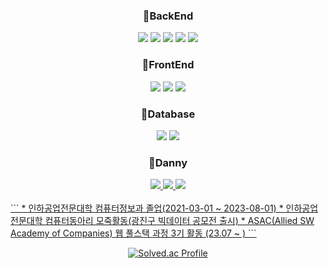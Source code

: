 

<div align="center">
<h3>🌅BackEnd</h3>
<img src="https://img.shields.io/badge/Java-D4A934?style=flat-square&logo=java&logoColor=white"/> 
 <img src="https://img.shields.io/badge/Python-135479?style=flat-square&logo=python&logoColor=white"/>
 <img src="https://img.shields.io/badge/Spring-379B23?style=flat-square&logo=spring&logoColor=white"/> <img src="https://img.shields.io/badge/SpringBoot-17BF7C?style=flat-square&logo=springboot&logoColor=white"/>  <img src="https://img.shields.io/badge/Tomcat-4B290A?style=flat-square&logo=apachetomcat&logoColor=white"/>
  
<h3>🌇FrontEnd</h3>
<img src="https://img.shields.io/badge/Html-D521E2?style=flat-square&logo=html5&logoColor=white"/> <img src="https://img.shields.io/badge/CSS-4121E2?style=flat-square&logo=css3&logoColor=white"/> <img src="https://img.shields.io/badge/JavaScript-CFDB26?style=flat-square&logo=javascript&logoColor=white"/>

<h3>🌌Database</h3>

<img src="https://img.shields.io/badge/Oracle-D01F31?style=flat-square&logo=oracle&logoColor=white"/> 
<img src="https://img.shields.io/badge/MySQL-135479?style=flat-square&logo=mysql&logoColor=white"/> 

<h3>🔎Danny</h3>
<a href="https://www.instagram.com/tkdxls/" target="_blank"><img src="https://img.shields.io/badge/t.x______x.d-E4405F?style=flat-square&logo=Instagram&logoColor=white"/>
<a href="https://github.com/ddongbu" target="_blank"><img src="https://img.shields.io/badge/ddongbu-181717?style=flat-square&logo=GitHUB&logoColor=white"/>
 <a href="https://mail.google.com/mail/" target="_blank"><img src="https://img.shields.io/badge/sang214q-EA4335?style=flat-square&logo=Gmail&logoColor=white"/> 
</div>
<br>
  ```
* 인하공업전문대학 컴퓨터정보과 졸업(2021-03-01 ~ 2023-08-01)
* 인하공업전문대학 컴퓨터동아리 모죽활동(광진구 빅데이터 공모전 출시)
* ASAC(Allied SW Academy of Companies) 웹 풀스택 과정 3기 활동 (23.07 ~ )
 ```                                                      

<div align="center"> 
  
[![Solved.ac Profile](http://mazassumnida.wtf/api/v2/generate_badge?boj=sangmin5848)](https://solved.ac/sangmin5848/)

</div> 





